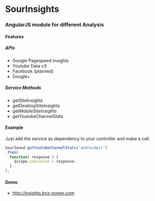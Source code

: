 # SourInsights #

### AngularJS module for different Analysis ###


#### Features ####
##### APIs #####

* Google Pagespeed Insights
* Youtube Data v3
* Facebook (planned)  
* Google+

##### Service Methods #####

* getSiteInsights
* getDesktopSiteInsights
* getMobileSiteInsights
* getYoutubeChannelStats

#### Example ####

Just add the service as dependency to your controller and make a call.

```javascript
SourSound.getYoutubeChannelStats('androidpit')
.then(
  function( response ) {
    $scope.uservalue = response;
  }
);
```

#### Demo ####

* http://insights.bnz-power.com
